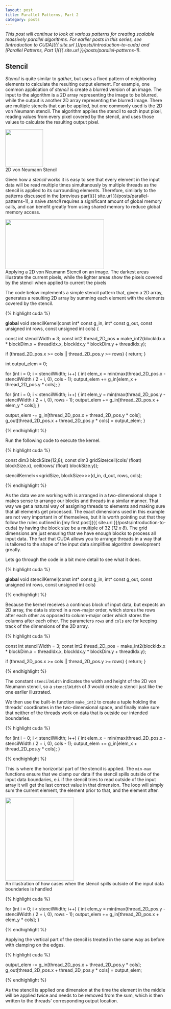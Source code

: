 ```yaml
---
layout: post
title: Parallel Patterns, Part 2
category: posts
---
```


*This post will continue to look at various patterns for creating scalable massively parallel algorithms. For earlier posts in this series, see [Introduction to CUDA]({{ site.url }}/posts/introduction-to-cuda) and [Parallel Patterns, Part 1]({{ site.url }}/posts/parallel-patterns-1).*

Stencil
-------

*Stencil* is quite similar to *gather*, but uses a fixed pattern of neighboring elements to calculate the resulting output element. For example, one common application of *stencil* is create a blurred version of an image. The input to the algorithm is a 2D array representing the image to be blurred, while the output is another 2D array representing the blurred image. There are multiple stencils that can be applied, but one commonly used is the 2D von Neumann stencil. The algorithm applies the stencil to each input pixel, reading values from every pixel covered by the stencil, and uses those values to calculate the resulting output pixel.

<img src="{{ site.url }}/assets/img/algo-von-neumann.png" width="118" height="118" class="center caption"/>
<div class="caption">2D von Neumann Stencil</div>

Given how a *stencil* works it is easy to see that every element in the input data will be read multiple times simultanously by multiple threads as the stencil is applied to its surrounding elements. Therefore, similarly to the patterns discussed in the [previous part]({{ site.url }}/posts/parallel-patterns-1), a naive *stencil* requires a significant amount of global memory calls, and can benefit greatly from using shared memory to reduce global memory access.

<img src="{{ site.url }}/assets/img/algo-stencil.png" width="309" height="156" class="center caption"/>
<div class="caption">Applying a 2D von Neumann Stencil on an image. The darkest areas illustrate the current pixels, while the lighter areas show the pixels covered by the stencil when applied to current the pixels</div>

The code below implements a simple stencil pattern that, given a 2D array, generates a resulting 2D array by summing each element with the elements covered by the stencil.

{% highlight cuda %}

__global__ void stencilKernel(const int* const g_in,
                              int* const g_out,
                              const unsigned int rows,
                              const unsigned int cols)
{

  const int stencilWidth = 3;
  const int2 thread_2D_pos = make_int2(blockIdx.x * blockDim.x + threadIdx.x,
                                       blockIdx.y * blockDim.y + threadIdx.y);

  if (thread_2D_pos.x >= cols || thread_2D_pos.y >= rows) {
    return;
  }

  int output_elem = 0;

  for (int i = 0; i < stencilWidth; i++) {
    int elem_x = min(max(thread_2D_pos.x - stencilWidth / 2 + i, 0), cols - 1);
    output_elem += g_in[elem_x + thread_2D_pos.y * cols];
  }

  for (int i = 0; i < stencilWidth; i++) {
    int elem_y = min(max(thread_2D_pos.y - stencilWidth / 2 + i, 0), rows - 1);
    output_elem += g_in[thread_2D_pos.x + elem_y * cols];
  }

  output_elem -= g_in[thread_2D_pos.x + thread_2D_pos.y * cols];
  g_out[thread_2D_pos.x + thread_2D_pos.y * cols] = output_elem;
}

{% endhighlight %}

Run the following code to execute the kernel.

{% highlight cuda %}

const dim3 blockSize(12,8);
const dim3 gridSize(ceil(cols/ (float) blockSize.x), ceil(rows/ (float) blockSize.y));

stencilKernel<<<gridSize, blockSize>>>(d_in, d_out, rows, cols);

{% endhighlight %}

As the data we are working with is arranged in a two-dimensional shape it makes sense to arrange our blocks and threads in a similar manner. That way we get a natural way of assigning threads to elements and making sure that all elements get processed. The exact dimensions used in this example are not very important in of themselves, but it is worth pointing out that they follow the rules outlined in [my first post]({{ site.url }}/posts/introduction-to-cuda) by having the block size be a multiple of 32 (*12 x 8*). The grid dimensions are just ensuring that we have enough blocks to process all input data. The fact that CUDA allows you to arrange threads in a way that is tailored to the shape of the input data simplifies algorithm development greatly.

Lets go through the code in a bit more detail to see what it does.

{% highlight cuda %}

__global__ void stencilKernel(const int* const g_in,
                              int* const g_out,
                              const unsigned int rows,
                              const unsigned int cols)

{% endhighlight %}

Because the kernel receives a continous block of input data, but expects an 2D array, the data is stored in a row-major order, which stores the rows after each other as opposed to column-major order which stores the columns after each other. The parameters `rows` and `cols` are for keeping track of the dimensions of the 2D array.

{% highlight cuda %}

  const int stencilWidth = 3;
  const int2 thread_2D_pos = make_int2(blockIdx.x * blockDim.x + threadIdx.x,
                                       blockIdx.y * blockDim.y + threadIdx.y);

  if (thread_2D_pos.x >= cols || thread_2D_pos.y >= rows) {
    return;
  }

{% endhighlight %}

The constant `stencilWidth` indicates the width and height of the 2D von Neumann stencil, so a `stencilWidth` of *3* would create a stencil just like the one earlier illustrated.

We then use the built-in function `make_int2` to create a tuple holding the threads' coordinates in the two-dimensional space, and finally make sure that neither of the threads work on data that is outside our intended boundaries.

{% highlight cuda %}

for (int i = 0; i < stencilWidth; i++) {
  int elem_x = min(max(thread_2D_pos.x - stencilWidth / 2 + i, 0), cols - 1);
  output_elem += g_in[elem_x + thread_2D_pos.y * cols];
}

{% endhighlight %}

This is where the horizontal part of the stencil is applied. The `min-max` functions ensure that we clamp our data if the stencil spills outside of the input data boundaries, e.i. if the stencil tries to read outside of the input array it will get the last correct value in that dimension. The loop will simply sum the current element, the element prior to that, and the element after.

<img src="{{ site.url }}/assets/img/algo-stencil2.png" width="215" height="261" class="center caption"/>
<div class="caption">An illustration of how cases when the stencil spills outside of the input data boundaries is handled</div>

{% highlight cuda %}

for (int i = 0; i < stencilWidth; i++) {
  int elem_y = min(max(thread_2D_pos.y - stencilWidth / 2 + i, 0), rows - 1);
  output_elem += g_in[thread_2D_pos.x + elem_y * cols];
}

{% endhighlight %}

Applying the vertical part of the stencil is treated in the same way as before with clamping on the edges.

{% highlight cuda %}

output_elem -= g_in[thread_2D_pos.x + thread_2D_pos.y * cols];
g_out[thread_2D_pos.x + thread_2D_pos.y * cols] = output_elem;

{% endhighlight %}

As the stencil is applied one dimension at the time the element in the middle will be applied twice and needs to be removed from the sum, which is then written to the threads' corresponding output location.
